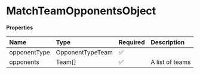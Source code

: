 # MatchTeamOpponentsObject

**Properties**

| Name         | Type             | Required | Description     |
| :----------- | :--------------- | :------- | :-------------- |
| opponentType | OpponentTypeTeam | ✅       |                 |
| opponents    | Team[]           | ✅       | A list of teams |

<!-- This file was generated by liblab | https://liblab.com/ -->
